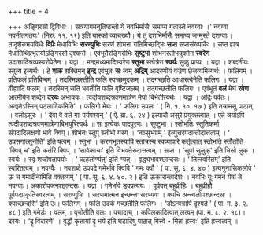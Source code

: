 +++
title = 4

+++
अङ्गिरसो द्विविधाः । सत्रयागमनुतिष्ठन्तो ये नवभिर्मासैः समाप्य गतास्ते नवग्वाः ।' नवग्वा नवनीतगतयः' (निरु. ११. १९) इति यास्को व्याचख्यौ। ये तु दशभिर्मासैः समाप्य जग्मुस्ते दशग्वाः। तादृशैरुभयविधैः **विप्रैः** मेधाविभिः **सरण्युभिः** सरणं शोभनां गतिमिच्छद्भिः **सप्त** सप्तसंख्याकैः । सप्त ह्यत्र मेधातिथिप्रभृतयोऽङ्गिरसो दृश्यन्ते । एवंभूतैरङ्गिरोभिः **सुष्टुभा** शोभनस्तोभयुक्तेन **स्वरेण** उदात्तादिश्रव्यस्वरोपेतेन । यद्वा । मन्द्रमध्यमादिस्वरेण **स्तुभा** स्तोत्रेण **स्वर्यः** सुष्ठु प्राप्यः । यद्वा । शब्दनीयः स्तुत्य इत्यर्थः । हे **शक्र** शक्तिमन् **इन्द्र** एवंभूतः **सः** त्वम् **अद्रिम्** आदरणीयं वज्रेण छेत्तव्यमित्यर्थः । फलिगम् । प्रतिफलं प्रतिबिम्बम् । तदस्मिन्नस्तीति फलि स्वच्छमुदकम् । तद्गच्छति आधारत्वेनेति फलिगः । यद्वा । व्रीह्यादि फलम् । तदस्मिन् सति भवतीति फलि वृष्टिजलम् । तद्गच्छतीति फलिगः । एवंभूतं **वलं** मेघं **रवेण** आत्मीयेन शब्देन **दरयः** अभाययः। त्वदीयशब्दश्रवणमात्रेण मेघो बिभेतीत्यर्थः । यद्वा । अद्रिः पर्वतः। अद्यतेऽस्मिन् पटलादिकमिति' । फलिगो मेघः ।  ‘ फलिगः उपलः ' ( नि. १. १०. १७ ) इति तन्नामसु पाठात् । वलोऽसुरः । ' देवा वै वले गाः पर्यपश्यन् ' ( ऐ. ब्रा. ६. २४ ) इत्यादौ असुरे प्रयुक्तत्वात् । एते त्रयोऽपि त्वदीयशब्दश्रवणमात्रेणाबिभयुरित्यर्थः ॥ सः इत्येकः पादपूरणः । सुष्टुभा । स्तोभतिः स्तुतिकर्मा । संपदादिलक्षणो भावे क्विप्। शोभनः स्तुप् स्तोभो यस्य । ‘नञ्सुभ्याम् ' इत्युत्तरपदान्तोदात्तत्वम् ।  ‘ उपसर्गात्सुनोति' इति षत्वम् । स्तुभा । करणभूतस्यापि स्तोत्रस्य स्वव्यापारे कर्तृत्वात् स्तोभति स्तौतीति ‘क्विप् च' इति कर्तरि क्विप् । ‘सावेकाचः' इति विभक्तेरुदात्तत्वम् । सप्त । ‘सुपां सुलुक्' इति भिसो लुक् । स्वर्यः । स्वृ शब्दोपतापयोः ।  ‘ ऋहलोर्ण्यत्' इति ण्यत् । वृद्ध्यभावश्छान्दसः ।  ‘ तित्स्वरितम्' इति स्वरितत्वम् । नवग्वैः । नवशब्दे उपपदे गमेर्भावे क्विपि ' गमः क्वौ ' ( पा. सू. ६. ४. ४० ) इत्यनुनासिकलोपे ' ऊ च गमादीनामिति वक्तव्यम् ' ( पा. सू. ६. ४. ४०. २ ) इति ऊकारान्तादेशः । नवभिः गूः गमनं येषां ते नवग्वाः। अकारोपजनश्छान्दसः । यद्वा । गमेर्भावे ड्वप्रत्ययः । पूर्ववत् बहुव्रीहिः । बहुव्रीहौ पूर्वपदप्रकृतिस्वरत्वम् । सरण्युभिः । सरणमात्मन इच्छन्तः सरण्यवः । क्यचि अन्त्यलोपश्छान्दसः । क्याच्छन्दसि' इति उः। फलिगम् । फलि उदकं गच्छतीति फलिगः । ‘डोऽन्यत्रापि दृश्यते ' ( पा. म. ३. २. ४८ ) इति गमेर्डः । वलम् । वृणोतीति वलः । पचाद्यच् । कपिलकादित्वात् लत्वम् (पा. म. ८. २. १८)। दरयः ।  ‘दॄ विदारणे' । वृद्धौ कृतायां दॄ भये इति घटादिषु पाठात् मित्त्वे • मितां ह्रस्वः' इति ह्रस्वत्वम् ॥